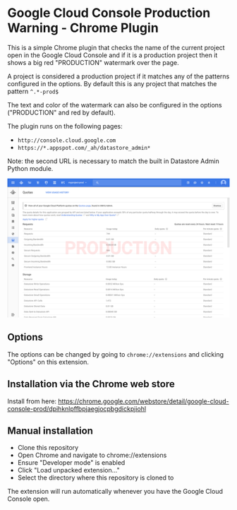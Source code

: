 # Google Cloud Console Production Warning - Chrome Plugin #

This is a simple Chrome plugin that checks the name of the current project open in the Google Cloud Console and if it is
a production project then it shows a big red "PRODUCTION" watermark over the page.

A project is considered a production project if it matches any of the patterns configured in the options. By default
this is any project that matches the pattern `^.*-prod$`

The text and color of the watermark can also be configured in the options ("PRODUCTION" and red by default).

The plugin runs on the following pages:

- `http://console.cloud.google.com`
- `https://*.appspot.com/_ah/datastore_admin*`

Note: the second URL is necessary to match the built in Datastore Admin Python module.

![Screenshot](app/images/screenshot.png)

## Options ##

The options can be changed by going to `chrome://extensions` and clicking "Options" on this extension.

## Installation via the Chrome web store ##

Install from here: https://chrome.google.com/webstore/detail/google-cloud-console-prod/dpihknlpffbpjaegjocpbgdickpjiohl

## Manual installation ##

- Clone this repository
- Open Chrome and navigate to chrome://extensions
- Ensure "Developer mode" is enabled
- Click "Load unpacked extension..."
- Select the directory where this repository is cloned to

The extension will run automatically whenever you have the Google Cloud Console open.
